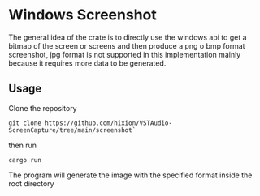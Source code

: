 # Windows Screenshot

The general idea of the crate is to directly use the windows api to get a bitmap of the screen or screens
and then produce a png o bmp format screenshot, jpg format is not supported in this implementation mainly because it requires more data to be generated.

## Usage 
  Clone the repository
  ```
  git clone https://github.com/hixion/VSTAudio-ScreenCapture/tree/main/screenshot`
  ```
  
  then run 

  ```
  cargo run 
  ```
 The program will generate the image with the specified format inside the root directory

